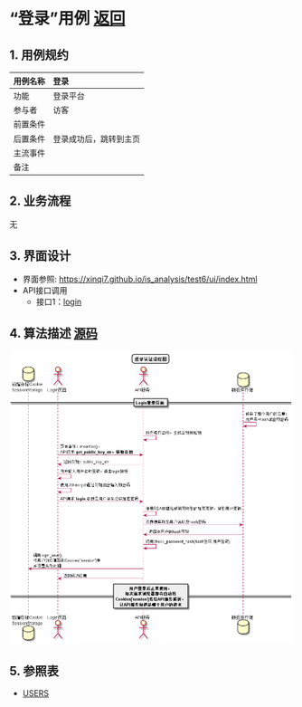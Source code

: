 ﻿
# “登录”用例 [返回](../README.md)

## 1. 用例规约

|用例名称|登录|
|-------|:-------------|
|功能|登录平台|
|参与者|访客|
|前置条件| |
|后置条件|登录成功后，跳转到主页|
|主流事件| |
|备注| |

## 2. 业务流程
无

## 3. 界面设计
- 界面参照: https://xinqi7.github.io/is_analysis/test6/ui/index.html
- API接口调用
    - 接口1：[login](../接口/login.md)

## 4. 算法描述 [源码](../src/登录认证流程图.puml)
![登录认证流程图](../images/登录认证流程图.png)
    
## 5. 参照表

- [USERS](../数据库设计.md/#USERS)
